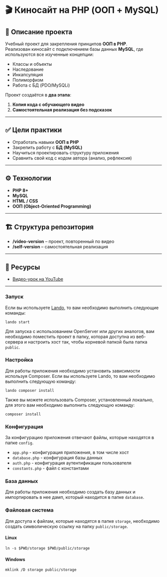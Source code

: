 
# 🎬 Киносайт на PHP (ООП + MySQL)

## 📌 Описание проекта  
Учебный проект для закрепления принципов **ООП в PHP**.  
Реализован киносайт с подключением базы данных **MySQL**, где используются все изученные концепции:  
- Классы и объекты  
- Наследование  
- Инкапсуляция  
- Полиморфизм  
- Работа с БД (PDO/MySQLi)  

Проект создаётся в **два этапа**:  
1. **Копия кода с обучающего видео**  
2. **Самостоятельная реализация без подсказок**  

---

## ✅ Цели практики  
- Отработать навыки **ООП в PHP**  
- Закрепить работу с **БД (MySQL)**  
- Научиться проектировать структуру приложения  
- Сравнить свой код с кодом автора (анализ, рефлексия)  

---

## ⚙️ Технологии  
- **PHP 8+**  
- **MySQL**  
- **HTML / CSS**  
- **ООП (Object-Oriented Programming)**  

---

## 🏗 Структура репозитория  
- **/video-version** – проект, повторенный по видео  
- **/self-version** – самостоятельная реализация  

---

## 🔗 Ресурсы  
- [Видео-урок на YouTube](https://www.youtube.com/watch?v=MwtEjIpqIKQ&list=PLiOhsP3M5j5znqpNshsaAoeNJe0vFyhio&index=11)

---

### Запуск

Если вы используете [Lando](https://lando.dev/), то вам необходимо выполнить следующие команды:

```shell
lando start
```

Для запуска с использованием OpenServer или других аналогов, 
вам необходимо поместить проект в папку, которая доступна из веб-сервера и настроить хост так,
чтобы корневой папкой была папка `public`.

### Настройка

Для работы приложения необходимо установить зависимости используя Composer.
Если вы используете Lando, то вам необходимо выполнить следующую команду:

```shell
lando composer install
```

Также вы можете использовать Composer, установленный локально, для этого вам необходимо выполнить следующую команду:

```shell
composer install
```

### Конфигурация

За конфигурацию приложения отвечают файлы, которые находятся в папке `config`.

- `app.php` - конфигурация приложения, в том числе хост
- `database.php` - конфигурация базы данных
- `auth.php` - конфигурация аутентификации пользователя
- `constants.php` - файл с константами 

### База данных

Для работы приложения необходимо создать базу данных и импортировать в нее дамп, который находится в папке `database`.

### Файловая система

Для доступа к файлам, которые находятся в папке `storage`, необходимо создать символическую ссылку на папку `public/storage`.

#### Linux

```shell
ln -s $PWD/storage $PWD/public/storage
```

#### Windows

```shell
mklink /D storage public/storage
```


